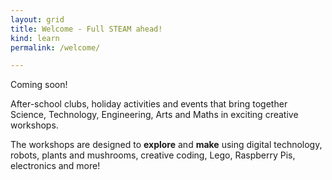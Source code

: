 ```yaml
---
layout: grid
title: Welcome - Full STEAM ahead!
kind: learn
permalink: /welcome/

---
```



Coming soon! 

After-school clubs, holiday activities and events that bring together Science, Technology, Engineering, Arts and Maths in exciting creative workshops.

The workshops are designed to **explore** and **make** using digital technology, robots, plants and mushrooms, creative coding, Lego, Raspberry Pis, electronics and more!